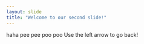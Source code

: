 ```yaml
---
layout: slide
title: "Welcome to our second slide!"
---
```

haha pee pee poo poo
Use the left arrow to go back!
